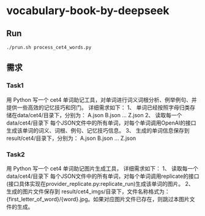 # vocabulary-book-by-deepseek

## Run

```
./prun.sh process_cet4_words.py
```

## 需求

### Task1
用 Python 写一个 cet4 单词助记工具，对单词进行词义词根分析、例举例句、并提供一些高效的记忆技巧和窍门。 详细需求如下：
1、 单词已经按照字母归类存储在data/cet4/目录下，分别为： A.json B.json ... Z.json
2、 读取每一个 data/cet4/目录下 每个JSON文件中的所有单词，对每个单词调用OpenAI的接口生成该单词的词义、词根、例句、记忆技巧信息。
3、 生成的单词信息保存到 result/cet4/目录下，分别为： A.json B.json ... Z.json

### Task2
用 Python 写一个 cet4 单词助记图片生成工具， 详细需求如下：
1、 读取每一个 data/cet4/目录下 每个JSON文件中的所有单词，对每个单词调用replicate的接口(接口具体实现在provider_replicate.py:replicate_run)生成该单词的图片。
2、 生成的图片文件保存到 result/cet4_imgs/目录下，文件名称格式为：{first_letter_of_word}/{word}.jpg。如果对应图片文件已存在，则跳过本图片文件的生成。
